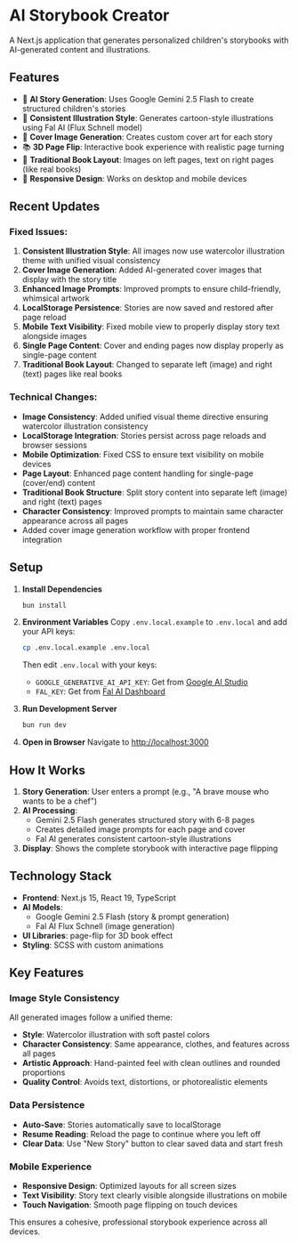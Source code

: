 # AI Storybook Creator

A Next.js application that generates personalized children's storybooks with AI-generated content and illustrations.

## Features

- 🤖 **AI Story Generation**: Uses Google Gemini 2.5 Flash to create structured children's stories
- 🎨 **Consistent Illustration Style**: Generates cartoon-style illustrations using Fal AI (Flux Schnell model)
- 📖 **Cover Image Generation**: Creates custom cover art for each story
- 📚 **3D Page Flip**: Interactive book experience with realistic page turning
- 📖 **Traditional Book Layout**: Images on left pages, text on right pages (like real books)
- 📱 **Responsive Design**: Works on desktop and mobile devices

## Recent Updates

### Fixed Issues:
1. **Consistent Illustration Style**: All images now use watercolor illustration theme with unified visual consistency
2. **Cover Image Generation**: Added AI-generated cover images that display with the story title
3. **Enhanced Image Prompts**: Improved prompts to ensure child-friendly, whimsical artwork
4. **LocalStorage Persistence**: Stories are now saved and restored after page reload
5. **Mobile Text Visibility**: Fixed mobile view to properly display story text alongside images
6. **Single Page Content**: Cover and ending pages now display properly as single-page content
7. **Traditional Book Layout**: Changed to separate left (image) and right (text) pages like real books

### Technical Changes:
- **Image Consistency**: Added unified visual theme directive ensuring watercolor illustration consistency
- **LocalStorage Integration**: Stories persist across page reloads and browser sessions
- **Mobile Optimization**: Fixed CSS to ensure text visibility on mobile devices
- **Page Layout**: Enhanced page content handling for single-page (cover/end) content
- **Traditional Book Structure**: Split story content into separate left (image) and right (text) pages
- **Character Consistency**: Improved prompts to maintain same character appearance across all pages
- Added cover image generation workflow with proper frontend integration

## Setup

1. **Install Dependencies**
   ```bash
   bun install
   ```

2. **Environment Variables**
   Copy `.env.local.example` to `.env.local` and add your API keys:
   ```bash
   cp .env.local.example .env.local
   ```
   
   Then edit `.env.local` with your keys:
   - `GOOGLE_GENERATIVE_AI_API_KEY`: Get from [Google AI Studio](https://aistudio.google.com/app/apikey)
   - `FAL_KEY`: Get from [Fal AI Dashboard](https://fal.ai/dashboard/api-keys)

3. **Run Development Server**
   ```bash
   bun run dev
   ```

4. **Open in Browser**
   Navigate to [http://localhost:3000](http://localhost:3000)

## How It Works

1. **Story Generation**: User enters a prompt (e.g., "A brave mouse who wants to be a chef")
2. **AI Processing**: 
   - Gemini 2.5 Flash generates structured story with 6-8 pages
   - Creates detailed image prompts for each page and cover
   - Fal AI generates consistent cartoon-style illustrations
3. **Display**: Shows the complete storybook with interactive page flipping

## Technology Stack

- **Frontend**: Next.js 15, React 19, TypeScript
- **AI Models**: 
  - Google Gemini 2.5 Flash (story & prompt generation)
  - Fal AI Flux Schnell (image generation)
- **UI Libraries**: page-flip for 3D book effect
- **Styling**: SCSS with custom animations

## Key Features

### Image Style Consistency
All generated images follow a unified theme:
- **Style**: Watercolor illustration with soft pastel colors
- **Character Consistency**: Same appearance, clothes, and features across all pages
- **Artistic Approach**: Hand-painted feel with clean outlines and rounded proportions
- **Quality Control**: Avoids text, distortions, or photorealistic elements

### Data Persistence
- **Auto-Save**: Stories automatically save to localStorage
- **Resume Reading**: Reload the page to continue where you left off
- **Clear Data**: Use "New Story" button to clear saved data and start fresh

### Mobile Experience
- **Responsive Design**: Optimized layouts for all screen sizes
- **Text Visibility**: Story text clearly visible alongside illustrations on mobile
- **Touch Navigation**: Smooth page flipping on touch devices

This ensures a cohesive, professional storybook experience across all devices.
